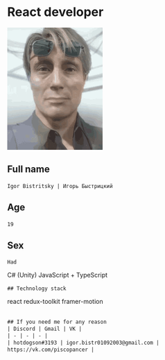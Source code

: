 # React developer
![mads](/clifford-unger-mads-mikkelsen.gif)
## Full name
```
Igor Bistritsky | Игорь Быстрицкий
```
## Age
```
19
```
## Sex
```
Had
```
C# (Unity)
JavaScript + TypeScript
```
## Technology stack
```
react
redux-toolkit
framer-motion
```

## If you need me for any reason
| Discord | Gmail | VK |
| - | - | - |
| hotdogson#3193 | igor.bistr01092003@gmail.com | https://vk.com/piscopancer |
